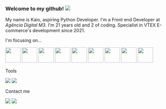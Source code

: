 ### Welcome to my github! <img src="https://img.icons8.com/emoji/48/000000/waving-hand-medium-skin-tone.png"/>

My name is Kaio, aspiring Python Developer. I'm a Front end Developer at *Agência Digital M3*. I'm 21 years old and 2 of coding. Specialist in VTEX E-commerce's development since 2021.

<p>I'm focusing on...</p>
<p>
     <img style="width: 48px; height: 48px" src="https://cdn.jsdelivr.net/gh/devicons/devicon/icons/html5/html5-original.svg" />
     <img style="width: 48px; height: 48px" src="https://cdn.jsdelivr.net/gh/devicons/devicon/icons/css3/css3-original.svg" />
     <img style="width: 48px; height: 48px" src="https://cdn.jsdelivr.net/gh/devicons/devicon/icons/tailwindcss/tailwindcss-plain.svg" />
     <img style="width: 48px; height: 48px" src="https://cdn.jsdelivr.net/gh/devicons/devicon/icons/javascript/javascript-original.svg" />
     <img style="width: 48px; height: 48px" src="https://cdn.jsdelivr.net/gh/devicons/devicon/icons/python/python-original.svg" />
     <img style="width: 48px; height: 48px" src="https://cdn.jsdelivr.net/gh/devicons/devicon/icons/django/django-original.svg" />
     <img style="width: 48px; height: 48px" src="https://cdn.jsdelivr.net/gh/devicons/devicon/icons/flask/flask-original.svg" />
     <img style="width: 48px; height: 48px" src="https://cdn.jsdelivr.net/gh/devicons/devicon/icons/postgresql/postgresql-original.svg" />
     <img style="width: 48px; height: 48px" src="https://cdn.jsdelivr.net/gh/devicons/devicon/icons/amazonwebservices/amazonwebservices-plain-wordmark.svg" />


</p>

<p>Tools</p>
<p>
    <img src="https://img.icons8.com/color/48/000000/git.png"/>
    <img src="https://img.icons8.com/external-tal-revivo-color-tal-revivo/48/000000/external-postman-is-the-only-complete-api-development-environment-logo-color-tal-revivo.png"/>
</p>

<p>Contact me</p>
<p>
    <a target="blank_" href="https://www.linkedin.com/in/kaioribeiro/" target="_blank"><img src="https://img.icons8.com/color/48/000000/linkedin.png"/></a>
    <a href="mailto:ribeiro.kaio@outlook.com.br"><img src="https://img.icons8.com/fluency/48/000000/email-open.png"/></a>
</p>
